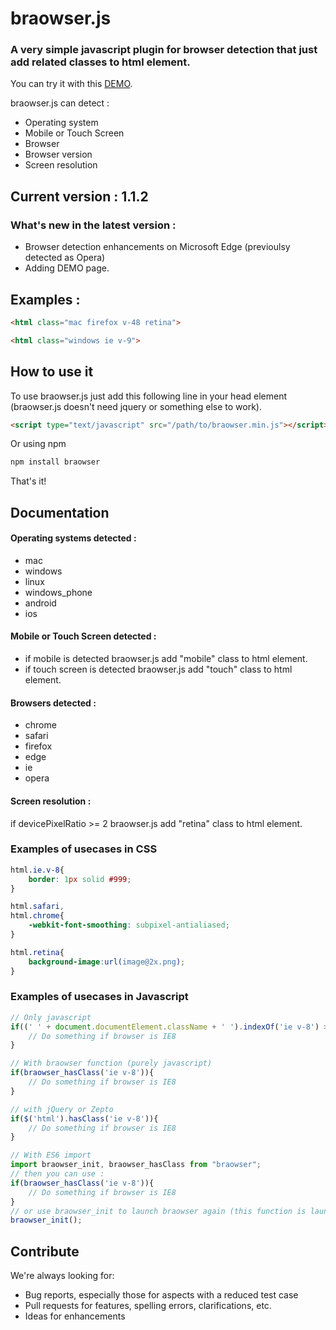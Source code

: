 # braowser.js

### A very simple javascript plugin for browser detection that just add related classes to html element.

You can try it with this [DEMO](https://floriannicolas.github.io/braowser.js/). 

braowser.js can detect : 

* Operating system
* Mobile or Touch Screen
* Browser
* Browser version
* Screen resolution


## Current version : 1.1.2

### What's new in the latest version : 

- Browser detection enhancements on Microsoft Edge (previoulsy detected as Opera)
- Adding DEMO page.

## Examples : 

```html
<html class="mac firefox v-48 retina">
```
```html
<html class="windows ie v-9">
```

## How to use it

To use braowser.js just add this following line in your head element (braowser.js doesn't need jquery or something else to work).

```html
<script type="text/javascript" src="/path/to/braowser.min.js"></script>
```

Or using npm

```bash
npm install braowser
```

That's it!




## Documentation

#### Operating systems detected :
* mac 
* windows
* linux
* windows_phone
* android
* ios

#### Mobile or Touch Screen detected :
* if mobile is detected braowser.js add "mobile" class to html element.
* if touch screen is detected braowser.js add "touch" class to html element.

#### Browsers detected :
* chrome
* safari 
* firefox
* edge
* ie
* opera

#### Screen resolution :

if devicePixelRatio >= 2 braowser.js add "retina" class to html element.


### Examples of usecases in CSS

```css
html.ie.v-8{
    border: 1px solid #999;
}

html.safari,
html.chrome{
	-webkit-font-smoothing: subpixel-antialiased;
}

html.retina{
	background-image:url(image@2x.png);
}
```

### Examples of usecases in Javascript

```javascript
// Only javascript
if((' ' + document.documentElement.className + ' ').indexOf('ie v-8') > -1){
	// Do something if browser is IE8
}

// With braowser function (purely javascript)
if(braowser_hasClass('ie v-8')){
	// Do something if browser is IE8
}

// with jQuery or Zepto
if($('html').hasClass('ie v-8')){
	// Do something if browser is IE8
}

// With ES6 import
import braowser_init, braowser_hasClass from "braowser";
// then you can use :
if(braowser_hasClass('ie v-8')){
	// Do something if browser is IE8
}
// or use braowser_init to launch braowser again (this function is launched by default) 
braowser_init();
```



## Contribute

We're always looking for:

* Bug reports, especially those for aspects with a reduced test case
* Pull requests for features, spelling errors, clarifications, etc.
* Ideas for enhancements


